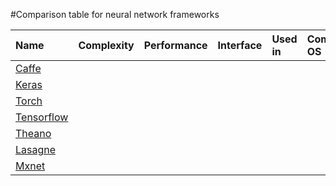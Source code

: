 #Comparison table for neural network frameworks

| Name      | Complexity | Performance | Interface | Used in        | Compatible OS  | Comments |
| :-------  | :--------- | :----------------- | :---------- | :-------- | :------------- | :------------- |
| [Caffe]() |            |                    |             |           |                |                |
| [Keras]() |            |                    |             |           |                |                |
| [Torch]() |            |                    |             |           |                |                |
| [Tensorflow]() |            |                    |             |           |                |                |
| [Theano]() |            |                    |             |           |                |                |
| [Lasagne]() |            |                    |             |           |                |                |
| [Mxnet]() |            |                    |             |           |                |                |
